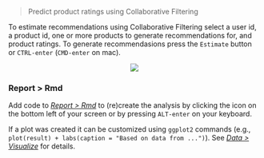 > Predict product ratings using Collaborative Filtering

To estimate recommendations using Collaborative Filtering select a user id, a product id, one or more products to generate recommendations for, and product ratings. To generate recommendasions press the `Estimate` button or `CTRL-enter` (`CMD-enter` on mac). 

<p align="center"><img src="figures_model/cf_summary.png"></p>

### Report > Rmd

Add code to <a href="https://radiant-rstats.github.io/docs/data/report.html" target="_blank">_Report > Rmd_</a> to (re)create the analysis by clicking the <i title="report results" class="fa fa-edit"></i> icon on the bottom left of your screen or by pressing `ALT-enter` on your keyboard. 

If a plot was created it can be customized using `ggplot2` commands (e.g., `plot(result) + labs(caption = "Based on data from ...")`). See <a href="https://radiant-rstats.github.io/docs/data/visualize.html" target="_blank">_Data > Visualize_</a> for details.
